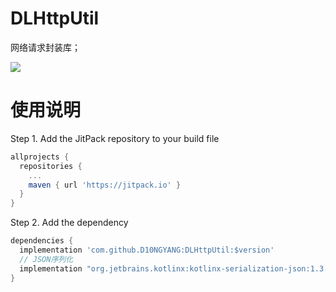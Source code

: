 # DLHttpUtil
网络请求封装库；

[![](https://jitpack.io/v/D10NGYANG/DLHttpUtil.svg)](https://jitpack.io/#D10NGYANG/DLHttpUtil)

# 使用说明
Step 1. Add the JitPack repository to your build file
```build.gradle
allprojects {
  repositories {
    ...
    maven { url 'https://jitpack.io' }
  }
}
```
Step 2. Add the dependency
```build.gradle
dependencies {
  implementation 'com.github.D10NGYANG:DLHttpUtil:$version'
  // JSON序列化
  implementation "org.jetbrains.kotlinx:kotlinx-serialization-json:1.3.2"
}
```
